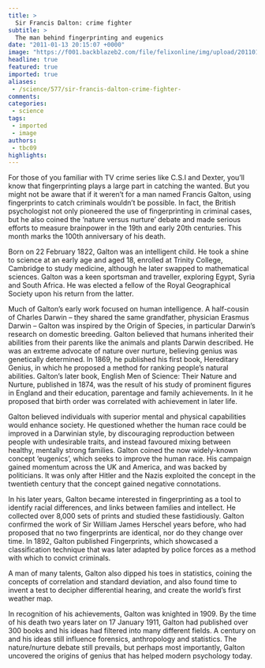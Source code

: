 ```yaml
---
title: >
  Sir Francis Dalton: crime fighter
subtitle: >
  The man behind fingerprinting and eugenics
date: "2011-01-13 20:15:07 +0000"
image: "https://f001.backblazeb2.com/file/felixonline/img/upload/201101132013-ks607-francisg.jpg"
headline: true
featured: true
imported: true
aliases:
 - /science/577/sir-francis-dalton-crime-fighter-
comments:
categories:
 - science
tags:
 - imported
 - image
authors:
 - tbc09
highlights:
---
```


For those of you familiar with TV crime series like C.S.I and Dexter, you’ll know that fingerprinting plays a large part in catching the wanted. But you might not be aware that if it weren’t for a man named Francis Galton, using fingerprints to catch criminals wouldn’t be possible. In fact, the British psychologist not only pioneered the use of fingerprinting in criminal cases, but he also coined the ‘nature versus nurture’ debate and made serious efforts to measure brainpower in the 19th and early 20th centuries. This month marks the 100th anniversary of his death.

Born on 22 February 1822, Galton was an intelligent child. He took a shine to science at an early age and aged 18, enrolled at Trinity College, Cambridge to study medicine, although he later swapped to mathematical sciences. Galton was a keen sportsman and traveller, exploring Egypt, Syria and South Africa. He was elected a fellow of the Royal Geographical Society upon his return from the latter.

Much of Galton’s early work focused on human intelligence. A half-cousin of Charles Darwin – they shared the same grandfather, physician Erasmus Darwin – Galton was inspired by the Origin of Species, in particular Darwin’s research on domestic breeding. Galton believed that humans inherited their abilities from their parents like the animals and plants Darwin described. He was an extreme advocate of nature over nurture, believing genius was genetically determined. In 1869, he published his first book, Hereditary Genius, in which he proposed a method for ranking people’s natural abilities. Galton’s later book, English Men of Science: Their Nature and Nurture, published in 1874, was the result of his study of prominent figures in England and their education, parentage and family achievements. In it he proposed that birth order was correlated with achievement in later life.

Galton believed individuals with superior mental and physical capabilities would enhance society. He questioned whether the human race could be improved in a Darwinian style, by discouraging reproduction between people with undesirable traits, and instead favoured mixing between healthy, mentally strong families. Galton coined the now widely-known concept ‘eugenics’, which seeks to improve the human race. His campaign gained momentum across the UK and America, and was backed by politicians. It was only after Hitler and the Nazis exploited the concept in the twentieth century that the concept gained negative connotations.

In his later years, Galton became interested in fingerprinting as a tool to identify racial differences, and links between families and intellect. He collected over 8,000 sets of prints and studied these fastidiously. Galton confirmed the work of Sir William James Herschel years before, who had proposed that no two fingerprints are identical, nor do they change over time. In 1892, Galton published Fingerprints, which showcased a classification technique that was later adapted by police forces as a method with which to convict criminals.

A man of many talents, Galton also dipped his toes in statistics, coining the concepts of correlation and standard deviation, and also found time to invent a test to decipher differential hearing, and create the world’s first weather map.

In recognition of his achievements, Galton was knighted in 1909. By the time of his death two years later on 17 January 1911, Galton had published over 300 books and his ideas had filtered into many different fields. A century on and his ideas still influence forensics, anthropology and statistics. The nature/nurture debate still prevails, but perhaps most importantly, Galton uncovered the origins of genius that has helped modern psychology today.
